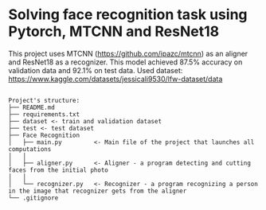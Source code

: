 # Solving face recognition task using Pytorch, MTCNN and ResNet18
This project uses MTCNN (https://github.com/ipazc/mtcnn) as an aligner and ResNet18 as a recognizer.
This model achieved 87.5% accuracy on validation data and 92.1% on test data.
Used dataset: https://www.kaggle.com/datasets/jessicali9530/lfw-dataset/data

```

Project's structure:
├── README.md
├── requirements.txt
├── dataset <- train and validation dataset
├── test <- test dataset
├── Face Recognition
│   ├── main.py         <- Main file of the project that launches all computations
│   │
│   ├── aligner.py      <- Aligner - a program detecting and cutting faces from the initial photo
│   │
│   └── recognizer.py   <- Recognizer - a program recognizing a person in the image that recognizer gets from the aligner
└── .gitignore

```
